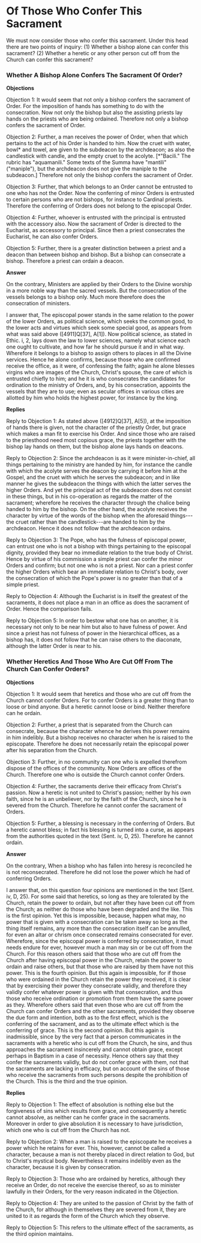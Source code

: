 # Of Those Who Confer This Sacrament

We must now consider those who confer this sacrament. Under this head there are two points of inquiry:
(1) Whether a bishop alone can confer this sacrament?
(2) Whether a heretic or any other person cut off from the Church can confer this sacrament?
### Whether A Bishop Alone Confers The Sacrament Of Order?

**Objections**

Objection 1: It would seem that not only a bishop confers the sacrament of Order. For the imposition of hands has something to do with the consecration. Now not only the bishop but also the assisting priests lay hands on the priests who are being ordained. Therefore not only a bishop confers the sacrament of Order.

Objection 2: Further, a man receives the power of Order, when that which pertains to the act of his Order is handed to him. Now the cruet with water, bowl* and towel, are given to the subdeacon by the archdeacon; as also the candlestick with candle, and the empty cruet to the acolyte. [*"Bacili." The rubric has "aquamanili." Some texts of the Summa have "mantili" ("maniple"), but the archdeacon does not give the maniple to the subdeacon.] Therefore not only the bishop confers the sacrament of Order.

Objection 3: Further, that which belongs to an Order cannot be entrusted to one who has not the Order. Now the conferring of minor Orders is entrusted to certain persons who are not bishops, for instance to Cardinal priests. Therefore the conferring of Orders does not belong to the episcopal Order.

Objection 4: Further, whoever is entrusted with the principal is entrusted with the accessory also. Now the sacrament of Order is directed to the Eucharist, as accessory to principal. Since then a priest consecrates the Eucharist, he can also confer Orders.

Objection 5: Further, there is a greater distinction between a priest and a deacon than between bishop and bishop. But a bishop can consecrate a bishop. Therefore a priest can ordain a deacon.

**Answer**

On the contrary, Ministers are applied by their Orders to the Divine worship in a more noble way than the sacred vessels. But the consecration of the vessels belongs to a bishop only. Much more therefore does the consecration of ministers.

I answer that, The episcopal power stands in the same relation to the power of the lower Orders, as political science, which seeks the common good, to the lower acts and virtues which seek some special good, as appears from what was said above ([4911]Q[37], A[1]). Now political science, as stated in Ethic. i, 2, lays down the law to lower sciences, namely what science each one ought to cultivate, and how far he should pursue it and in what way. Wherefore it belongs to a bishop to assign others to places in all the Divine services. Hence he alone confirms, because those who are confirmed receive the office, as it were, of confessing the faith; again he alone blesses virgins who are images of the Church, Christ's spouse, the care of which is entrusted chiefly to him; and he it is who consecrates the candidates for ordination to the ministry of Orders, and, by his consecration, appoints the vessels that they are to use; even as secular offices in various cities are allotted by him who holds the highest power, for instance by the king.

**Replies**

Reply to Objection 1: As stated above ([4912]Q[37], A[5]), at the imposition of hands there is given, not the character of the priestly Order, but grace which makes a man fit to exercise his Order. And since those who are raised to the priesthood need most copious grace, the priests together with the bishop lay hands on them, but the bishop alone lays hands on deacons.

Reply to Objection 2: Since the archdeacon is as it were minister-in-chief, all things pertaining to the ministry are handed by him, for instance the candle with which the acolyte serves the deacon by carrying it before him at the Gospel, and the cruet with which he serves the subdeacon; and in like manner he gives the subdeacon the things with which the latter serves the higher Orders. And yet the principal act of the subdeacon does not consist in these things, but in his co-operation as regards the matter of the sacrament; wherefore he receives the character through the chalice being handed to him by the bishop. On the other hand, the acolyte receives the character by virtue of the words of the bishop when the aforesaid things---the cruet rather than the candlestick---are handed to him by the archdeacon. Hence it does not follow that the archdeacon ordains.

Reply to Objection 3: The Pope, who has the fulness of episcopal power, can entrust one who is not a bishop with things pertaining to the episcopal dignity, provided they bear no immediate relation to the true body of Christ. Hence by virtue of his commission a simple priest can confer the minor Orders and confirm; but not one who is not a priest. Nor can a priest confer the higher Orders which bear an immediate relation to Christ's body, over the consecration of which the Pope's power is no greater than that of a simple priest.

Reply to Objection 4: Although the Eucharist is in itself the greatest of the sacraments, it does not place a man in an office as does the sacrament of Order. Hence the comparison fails.

Reply to Objection 5: In order to bestow what one has on another, it is necessary not only to be near him but also to have fulness of power. And since a priest has not fulness of power in the hierarchical offices, as a bishop has, it does not follow that he can raise others to the diaconate, although the latter Order is near to his.
### Whether Heretics And Those Who Are Cut Off From The Church Can Confer Orders?

**Objections**

Objection 1: It would seem that heretics and those who are cut off from the Church cannot confer Orders. For to confer Orders is a greater thing than to loose or bind anyone. But a heretic cannot loose or bind. Neither therefore can he ordain.

Objection 2: Further, a priest that is separated from the Church can consecrate, because the character whence he derives this power remains in him indelibly. But a bishop receives no character when he is raised to the episcopate. Therefore he does not necessarily retain the episcopal power after his separation from the Church.

Objection 3: Further, in no community can one who is expelled therefrom dispose of the offices of the community. Now Orders are offices of the Church. Therefore one who is outside the Church cannot confer Orders.

Objection 4: Further, the sacraments derive their efficacy from Christ's passion. Now a heretic is not united to Christ's passion; neither by his own faith, since he is an unbeliever, nor by the faith of the Church, since he is severed from the Church. Therefore he cannot confer the sacrament of Orders.

Objection 5: Further, a blessing is necessary in the conferring of Orders. But a heretic cannot bless; in fact his blessing is turned into a curse, as appears from the authorities quoted in the text (Sent. iv, D, 25). Therefore he cannot ordain.

**Answer**

On the contrary, When a bishop who has fallen into heresy is reconciled he is not reconsecrated. Therefore he did not lose the power which he had of conferring Orders.

I answer that, on this question four opinions are mentioned in the text (Sent. iv, D, 25). For some said that heretics, so long as they are tolerated by the Church, retain the power to ordain, but not after they have been cut off from the Church; as neither do those who have been degraded and the like. This is the first opinion. Yet this is impossible, because, happen what may, no power that is given with a consecration can be taken away so long as the thing itself remains, any more than the consecration itself can be annulled, for even an altar or chrism once consecrated remains consecrated for ever. Wherefore, since the episcopal power is conferred by consecration, it must needs endure for ever, however much a man may sin or be cut off from the Church. For this reason others said that those who are cut off from the Church after having episcopal power in the Church, retain the power to ordain and raise others, but that those who are raised by them have not this power. This is the fourth opinion. But this again is impossible, for if those who were ordained in the Church retain the power they received, it is clear that by exercising their power they consecrate validly, and therefore they validly confer whatever power is given with that consecration, and thus those who receive ordination or promotion from them have the same power as they. Wherefore others said that even those who are cut off from the Church can confer Orders and the other sacraments, provided they observe the due form and intention, both as to the first effect, which is the conferring of the sacrament, and as to the ultimate effect which is the conferring of grace. This is the second opinion. But this again is inadmissible, since by the very fact that a person communicates in the sacraments with a heretic who is cut off from the Church, he sins, and thus approaches the sacrament insincerely and cannot obtain grace, except perhaps in Baptism in a case of necessity. Hence others say that they confer the sacraments validly, but do not confer grace with them, not that the sacraments are lacking in efficacy, but on account of the sins of those who receive the sacraments from such persons despite the prohibition of the Church. This is the third and the true opinion.

**Replies**

Reply to Objection 1: The effect of absolution is nothing else but the forgiveness of sins which results from grace, and consequently a heretic cannot absolve, as neither can he confer grace in the sacraments. Moreover in order to give absolution it is necessary to have jurisdiction, which one who is cut off from the Church has not.

Reply to Objection 2: When a man is raised to the episcopate he receives a power which he retains for ever. This, however, cannot be called a character, because a man is not thereby placed in direct relation to God, but to Christ's mystical body. Nevertheless it remains indelibly even as the character, because it is given by consecration.

Reply to Objection 3: Those who are ordained by heretics, although they receive an Order, do not receive the exercise thereof, so as to minister lawfully in their Orders, for the very reason indicated in the Objection.

Reply to Objection 4: They are united to the passion of Christ by the faith of the Church, for although in themselves they are severed from it, they are united to it as regards the form of the Church which they observe.

Reply to Objection 5: This refers to the ultimate effect of the sacraments, as the third opinion maintains.
